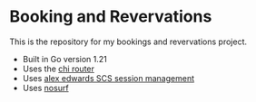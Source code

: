 # Booking and Revervations

This is the repository for my bookings and revervations project.

- Built in Go version 1.21
- Uses the [chi router](https://github.com/go-chi/chi/v5)
- Uses [alex edwards SCS session management](https://github.com/alexedwards/scs/v2)
- Uses [nosurf](https://github.com/justinas/nosurf)